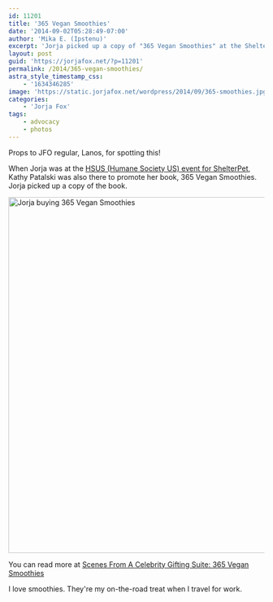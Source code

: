 ```yaml
---
id: 11201
title: '365 Vegan Smoothies'
date: '2014-09-02T05:28:49-07:00'
author: 'Mika E. (Ipstenu)'
excerpt: 'Jorja picked up a copy of "365 Vegan Smoothies" at the ShelterPet gathering in August.'
layout: post
guid: 'https://jorjafox.net/?p=11201'
permalink: /2014/365-vegan-smoothies/
astra_style_timestamp_css:
    - '1634346285'
image: 'https://static.jorjafox.net/wordpress/2014/09/365-smoothies.jpg'
categories:
    - 'Jorja Fox'
tags:
    - advocacy
    - photos
---
```


Props to JFO regular, Lanos, for spotting this!

When Jorja was at the <a title="Show Shelter Pets Some Love" href="https://jorjafox.net/2014/show-shelter-pets-some-love/">HSUS (Humane Society US) event for ShelterPet</a>, Kathy Patalski was also there to promote her book, 365 Vegan Smoothies. Jorja picked up a copy of the book.

<a href="https://jorjafox.net/gallery/media/online/lunchboxbunch-20140828.jpg"><img class="aligncenter size-large wp-image-11204" src="//static.jorjafox.net/wordpress/2014/09/lunchboxbunch-20140828.jpg" alt="Jorja buying 365 Vegan Smoothies" width="600" height="700" /></a>

You can read more at <a href="http://kblog.lunchboxbunch.com/2014/08/scenes-from-celebrity-gifting-suite-365.html">Scenes From A Celebrity Gifting Suite: 365 Vegan Smoothies</a>

I love smoothies. They're my on-the-road treat when I travel for work.